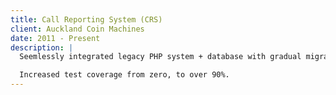 ```yaml
---
title: Call Reporting System (CRS)
client: Auckland Coin Machines
date: 2011 - Present
description: |
  Seemlessly integrated legacy PHP system + database with gradual migration to Rails.

  Increased test coverage from zero, to over 90%.
---
```


